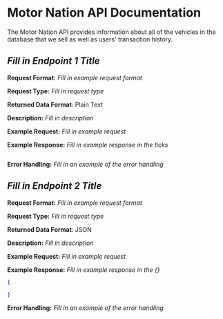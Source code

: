 # **Motor Nation** API Documentation
The Motor Nation API provides information about all of the vehicles in the database that we sell as well as users' transaction history.


## *Fill in Endpoint 1 Title*
**Request Format:** *Fill in example request format*

**Request Type:** *Fill in request type*

**Returned Data Format**: Plain Text

**Description:** *Fill in description*


**Example Request:** *Fill in example request*

**Example Response:**
*Fill in example response in the ticks*

```

```

**Error Handling:**
*Fill in an example of the error handling*

## *Fill in Endpoint 2 Title*
**Request Format:** *Fill in example request format*

**Request Type:** *Fill in request type*

**Returned Data Format**: JSON

**Description:** *Fill in description*

**Example Request:** *Fill in example request*

**Example Response:**
*Fill in example response in the {}*

```json
{

}
```

**Error Handling:**
*Fill in an example of the error handling*
